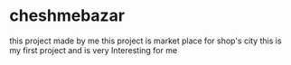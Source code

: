 # cheshmebazar
this project made by me
this project is market place for shop's city
this is my first project
and is very Interesting for me
